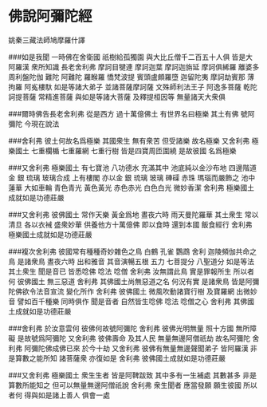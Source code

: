 佛說阿彌陀經
============

姚秦三藏法師鳩摩羅什譯

###如是我聞 一時佛在舍衛國 祇樹給孤獨園 與大比丘僧千二百五十人俱 皆是大阿羅漢 衆所知識 長老舍利弗 摩訶目犍連 摩訶迦葉 摩訶迦旃延 摩訶俱絺羅 離婆多 周利盤陀伽 難陀 阿難陀 羅睺羅 憍梵波提 賓頭盧頗羅墮 迦留陀夷 摩訶劫賓那 薄拘羅 阿㝹樓馱 如是等諸大弟子 並諸菩薩摩訶薩 文殊師利法王子 阿逸多菩薩 乾陀訶提菩薩 常精進菩薩 與如是等諸大菩薩 及釋提桓因等 無量諸天大衆俱

###爾時佛告長老舍利弗 從是西方 過十萬億佛土 有世界名曰極樂 其土有佛 號阿彌陀 今現在說法

###舍利弗 彼土何故名爲極樂 其國衆生 無有衆苦 但受諸樂 故名極樂 又舍利弗 極樂國土 七重欄楯 七重羅網 七重行樹 皆是四寶周匝圍繞 是故彼國 名爲極樂

###又舍利弗 極樂國土 有七寶池 八功德水 充滿其中 池底純以金沙布地 四邊階道 金 銀 琉璃 玻璃合成 上有樓閣 亦以金 銀 琉璃 玻璃 硨磲 赤珠 瑪瑙而嚴飾之 池中蓮華 大如車輪 青色青光 黃色黃光 赤色赤光 白色白光 微妙香潔 舍利弗 極樂國土成就如是功德莊嚴

###又舍利弗 彼佛國土 常作天樂 黃金爲地 晝夜六時 雨天曼陀羅華 其土衆生 常以清旦 各以衣裓 盛衆妙華 供養他方十萬億佛 即以食時 還到本國 飯食經行 舍利弗 極樂國土成就如是功德莊嚴

###複次舍利弗 彼國常有種種奇妙雜色之鳥 白鶴 孔雀 鸚鵡 舍利 迦陵頻伽共命之鳥 是諸衆鳥 晝夜六時 出和雅音 其音演暢五根 五力 七菩提分 八聖道分 如是等法 其土衆生 聞是音已 皆悉唸佛 唸法 唸僧 舍利弗 汝無謂此鳥 實是罪報所生 所以者何 彼佛國土 無三惡道 舍利弗 其佛國土尚無惡道之名 何況有實 是諸衆鳥 皆是阿彌陀佛欲令法音宣流 變化所作 舍利弗 彼佛國土 微風吹動諸寶行樹 及寶羅網 出微妙音 譬如百千種樂 同時俱作 聞是音者 自然皆生唸佛 唸法 唸僧之心 舍利弗 其佛國土成就如是功德莊嚴

###舍利弗 於汝意雲何 彼佛何故號阿彌陀 舍利弗 彼佛光明無量 照十方國 無所障礙 是故號爲阿彌陀 又舍利弗 彼佛壽命 及其人民 無量無邊阿僧祇劫 故名阿彌陀 舍利弗 阿彌陀佛成佛已來 於今十劫 又舍利弗 彼佛有無量無邊聲聞弟子 皆阿羅漢 非是算數之能所知 諸菩薩衆 亦復如是 舍利弗 彼佛國土成就如是功德莊嚴

###又舍利弗 極樂國土 衆生生者 皆是阿鞞跋致 其中多有一生補處 其數甚多 非是算數所能知之 但可以無量無邊阿僧祇說 舍利弗 衆生聞者 應當發願 願生彼國 所以者何 得與如是諸上善人 俱會一處

###
